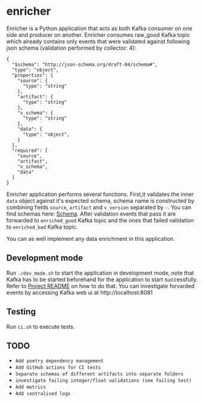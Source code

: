 # enricher
Enricher is a Python application that acts as both Kafka consumer on one side and producer on another. Enricher consumes 
raw_good Kafka topic which already contains only events that were validated against following json schema (validation 
performed by collector: 4):

```
{
  "$schema": "http://json-schema.org/draft-04/schema#",
  "type": "object",
  "properties": {
    "source": {
      "type": "string"
    },
    "artifact": {
      "type": "string"
    },
    "v_schema": {
      "type": "string"
    },
    "data": {
      "type": "object",
    }
  },
  "required": [
    "source",
    "artifact",
    "v_schema",
    "data"
  ]
}
```
Enricher application performs several functions. First,it validates the inner ```data``` object 
against it's expected schema, schema name is constructed by combining 
fields ```source```, ```artifact``` and ```v_version``` separated by ```-```. You can find schemas 
here: [Schema](https://github.com/AurimasGr/data-infrastructure-sample/blob/main/stream/integration/enricher/src/helpers/schema). 
After validation events that pass it are forwarded to ```enriched_good``` Kafka topic and the ones that failed 
validation to ```enriched_bad``` Kafka topic.

You can as well implement any data enrichment in this application.

Development mode
-
Run ```./dev_mode.sh``` to start the application in development mode, note that Kafka has to be started beforehand for 
the application to start successfully. Refer to [Project README](https://github.com/AurimasGr/data-infrastructure-sample)
on how to do that. You can investigate forvarded events by accessing Kafka web ui at http://localhost:8081

Testing
-
Run ```ci.sh``` to execute tests.

TODO
-
- ```Add poetry dependency management```
- ```Add GitHub actions for CI tests```
- ```Separate schemas of different artifacts into separate folders```
- ```investigate failing integer/float validations (see failing test)```
- ```Add metrics```
- ```Add centralised logs```

